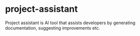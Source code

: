 # project-assistant
Project assistant is AI tool that assists developers by generating documentation, suggesting improvements etc.
